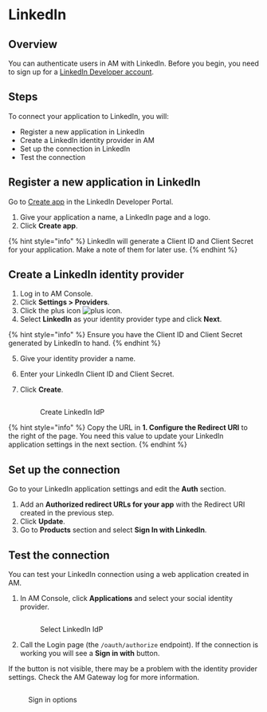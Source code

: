 # LinkedIn

## Overview

You can authenticate users in AM with LinkedIn. Before you begin, you need to sign up for a [LinkedIn Developer account](https://www.linkedin.com/developers).

## Steps

To connect your application to LinkedIn, you will:

* Register a new application in LinkedIn
* Create a LinkedIn identity provider in AM
* Set up the connection in LinkedIn
* Test the connection

## Register a new application in LinkedIn

Go to [Create app](https://www.linkedin.com/developers) in the LinkedIn Developer Portal.

1. Give your application a name, a LinkedIn page and a logo.
2. Click **Create app**.

{% hint style="info" %}
LinkedIn will generate a Client ID and Client Secret for your application. Make a note of them for later use.
{% endhint %}

## Create a LinkedIn identity provider

1. Log in to AM Console.
2. Click **Settings > Providers**.
3. Click the plus icon ![plus icon](https://docs.gravitee.io/images/icons/plus-icon.png).
4. Select **LinkedIn** as your identity provider type and click **Next**.

{% hint style="info" %}
Ensure you have the Client ID and Client Secret generated by LinkedIn to hand.
{% endhint %}

5. Give your identity provider a name.
6. Enter your LinkedIn Client ID and Client Secret.
7.  Click **Create**.

    <figure><img src="https://docs.gravitee.io/images/am/current/graviteeio-am-userguide-social-idp-linkedin.png" alt=""><figcaption><p>Create LinkedIn IdP</p></figcaption></figure>

{% hint style="info" %}
Copy the URL in **1. Configure the Redirect URI** to the right of the page. You need this value to update your LinkedIn application settings in the next section.
{% endhint %}

## Set up the connection

Go to your LinkedIn application settings and edit the **Auth** section.

1. Add an **Authorized redirect URLs for your app** with the Redirect URI created in the previous step.
2. Click **Update**.
3. Go to **Products** section and select **Sign In with LinkedIn**.

## Test the connection

You can test your LinkedIn connection using a web application created in AM.

1.  In AM Console, click **Applications** and select your social identity provider.

    <figure><img src="https://docs.gravitee.io/images/am/current/graviteeio-am-userguide-social-idp-list.png" alt=""><figcaption><p>Select LinkedIn IdP</p></figcaption></figure>
2. Call the Login page (the `/oauth/authorize` endpoint). If the connection is working you will see a **Sign in with** button.

If the button is not visible, there may be a problem with the identity provider settings. Check the AM Gateway log for more information.

<figure><img src="https://docs.gravitee.io/images/am/current/graviteeio-am-userguide-social-idp-login.png" alt=""><figcaption><p>Sign in options</p></figcaption></figure>
